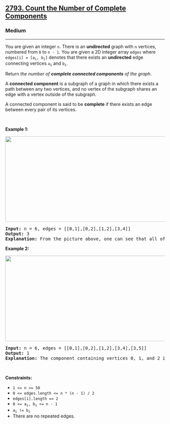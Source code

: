 <h2><a href="https://leetcode.com/problems/count-the-number-of-complete-components/?envType=problem-list-v2&envId=njzrxj07">2793. Count the Number of Complete Components</a></h2><h3>Medium</h3><hr><p>You are given an integer <code>n</code>. There is an <strong>undirected</strong> graph with <code>n</code> vertices, numbered from <code>0</code> to <code>n - 1</code>. You are given a 2D integer array <code>edges</code> where <code>edges[i] = [a<sub>i</sub>, b<sub>i</sub>]</code> denotes that there exists an <strong>undirected</strong> edge connecting vertices <code>a<sub>i</sub></code> and <code>b<sub>i</sub></code>.</p>

<p>Return <em>the number of <strong>complete connected components</strong> of the graph</em>.</p>

<p>A <strong>connected component</strong> is a subgraph of a graph in which there exists a path between any two vertices, and no vertex of the subgraph shares an edge with a vertex outside of the subgraph.</p>

<p>A connected component is said to be <b>complete</b> if there exists an edge between every pair of its vertices.</p>

<p>&nbsp;</p>
<p><strong class="example">Example 1:</strong></p>

<p><strong class="example"><img alt="" src="https://assets.leetcode.com/uploads/2023/04/11/screenshot-from-2023-04-11-23-31-23.png" style="width: 671px; height: 270px;" /></strong></p>

<pre>
<strong>Input:</strong> n = 6, edges = [[0,1],[0,2],[1,2],[3,4]]
<strong>Output:</strong> 3
<strong>Explanation:</strong> From the picture above, one can see that all of the components of this graph are complete.
</pre>

<p><strong class="example">Example 2:</strong></p>

<p><strong class="example"><img alt="" src="https://assets.leetcode.com/uploads/2023/04/11/screenshot-from-2023-04-11-23-32-00.png" style="width: 671px; height: 270px;" /></strong></p>

<pre>
<strong>Input:</strong> n = 6, edges = [[0,1],[0,2],[1,2],[3,4],[3,5]]
<strong>Output:</strong> 1
<strong>Explanation:</strong> The component containing vertices 0, 1, and 2 is complete since there is an edge between every pair of two vertices. On the other hand, the component containing vertices 3, 4, and 5 is not complete since there is no edge between vertices 4 and 5. Thus, the number of complete components in this graph is 1.
</pre>

<p>&nbsp;</p>
<p><strong>Constraints:</strong></p>

<ul>
	<li><code>1 &lt;= n &lt;= 50</code></li>
	<li><code>0 &lt;= edges.length &lt;= n * (n - 1) / 2</code></li>
	<li><code>edges[i].length == 2</code></li>
	<li><code>0 &lt;= a<sub>i</sub>, b<sub>i</sub> &lt;= n - 1</code></li>
	<li><code>a<sub>i</sub> != b<sub>i</sub></code></li>
	<li>There are no repeated edges.</li>
</ul>
